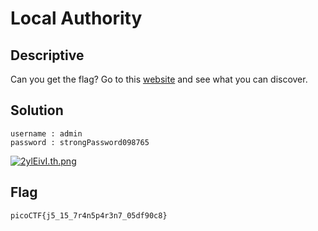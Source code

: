 # Local Authority

## Descriptive

Can you get the flag?
Go to this [website](http://saturn.picoctf.net:63681/) and see what you can discover.

## Solution


```
username : admin
password : strongPassword098765
```

[![2ylEivI.th.png](https://iili.io/2ylEivI.th.png)](https://freeimage.host/i/2ylEivI)

## Flag
    picoCTF{j5_15_7r4n5p4r3n7_05df90c8}
